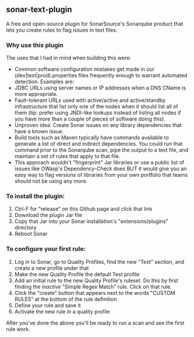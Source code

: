 ## sonar-text-plugin
A free and open-source plugin for SonarSource's Sonarqube product that lets you create rules to flag issues in text files.

### Why use this plugin

The uses that I had in mind when building this were:

* Common software configuration mistakes get made in our (dev|test|prod).properties files frequently enough to warrant automated detection. Examples are:
 * JDBC URLs using server names or IP addresses when a DNS CName is more appropriate.
 * Fault-tolerant URLs used with active/active and active/standby infrastructure that list only one of the nodes when it should list all of them (tip: prefer using JNDI-like lookups instead of listing all nodes if you have more than a couple of pieces of software doing this).
* Unproven idea: Create Sonar issues on any library dependencies that have a known issue.
 * Build tools such as Maven typically have commands available to generate a list of direct and indirect dependencies. You could run that command prior to the Sonarqube scan, pipe the output to a text file, and maintain a set of rules that apply to that file.
 * This approach wouldn't "fingerprint" Jar libraries or use a public list of issues like OWasp's Dependency-Check does BUT it would give you an easy way to flag versions of libraries from your own portfolio that teams should not be using any more.

### To install the plugin:
1. Ctrl-F for "release" on this Github page and click that link
2. Download the plugin Jar file
3. Copy that Jar into your Sonar installation's "extensions/plugins" directory
4. Reboot Sonar

### To configure your first rule:
1. Log in to Sonar, go to Quality Profiles, find the new "Text" section, and create a new profile under that
2. Make the new Quality Profile the default Test profile
3. Add an initial rule to the new Quality Profile's ruleset. Do this by first finding the _inactive_ "Simple Regex Match" rule. Click on that rule.
4. Click the "create" button that appears next to the words "CUSTOM RULES" at the bottom of the rule definition
5. Define your rule and save it
6. Activate the new rule in a quality profile

After you've done the above you'll be ready to run a scan and see the first rule work.
